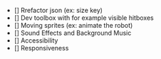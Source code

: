 * [] Rrefactor json (ex: size key)
* [] Dev toolbox with for example visible hitboxes
* [] Moving sprites (ex: animate the robot)
* [] Sound Effects and Background Music
* [] Accessibility
* [] Responsiveness
